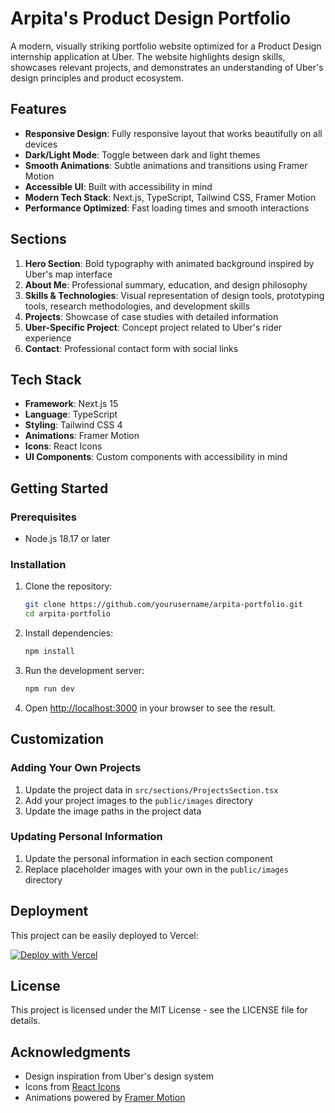 # Arpita's Product Design Portfolio

A modern, visually striking portfolio website optimized for a Product Design internship application at Uber. The website highlights design skills, showcases relevant projects, and demonstrates an understanding of Uber's design principles and product ecosystem.

## Features

- **Responsive Design**: Fully responsive layout that works beautifully on all devices
- **Dark/Light Mode**: Toggle between dark and light themes
- **Smooth Animations**: Subtle animations and transitions using Framer Motion
- **Accessible UI**: Built with accessibility in mind
- **Modern Tech Stack**: Next.js, TypeScript, Tailwind CSS, Framer Motion
- **Performance Optimized**: Fast loading times and smooth interactions

## Sections

1. **Hero Section**: Bold typography with animated background inspired by Uber's map interface
2. **About Me**: Professional summary, education, and design philosophy
3. **Skills & Technologies**: Visual representation of design tools, prototyping tools, research methodologies, and development skills
4. **Projects**: Showcase of case studies with detailed information
5. **Uber-Specific Project**: Concept project related to Uber's rider experience
6. **Contact**: Professional contact form with social links

## Tech Stack

- **Framework**: Next.js 15
- **Language**: TypeScript
- **Styling**: Tailwind CSS 4
- **Animations**: Framer Motion
- **Icons**: React Icons
- **UI Components**: Custom components with accessibility in mind

## Getting Started

### Prerequisites

- Node.js 18.17 or later

### Installation

1. Clone the repository:
   ```bash
   git clone https://github.com/yourusername/arpita-portfolio.git
   cd arpita-portfolio
   ```

2. Install dependencies:
   ```bash
   npm install
   ```

3. Run the development server:
   ```bash
   npm run dev
   ```

4. Open [http://localhost:3000](http://localhost:3000) in your browser to see the result.

## Customization

### Adding Your Own Projects

1. Update the project data in `src/sections/ProjectsSection.tsx`
2. Add your project images to the `public/images` directory
3. Update the image paths in the project data

### Updating Personal Information

1. Update the personal information in each section component
2. Replace placeholder images with your own in the `public/images` directory

## Deployment

This project can be easily deployed to Vercel:

[![Deploy with Vercel](https://vercel.com/button)](https://vercel.com/new/clone?repository-url=https://github.com/yourusername/arpita-portfolio)

## License

This project is licensed under the MIT License - see the LICENSE file for details.

## Acknowledgments

- Design inspiration from Uber's design system
- Icons from [React Icons](https://react-icons.github.io/react-icons/)
- Animations powered by [Framer Motion](https://www.framer.com/motion/)
